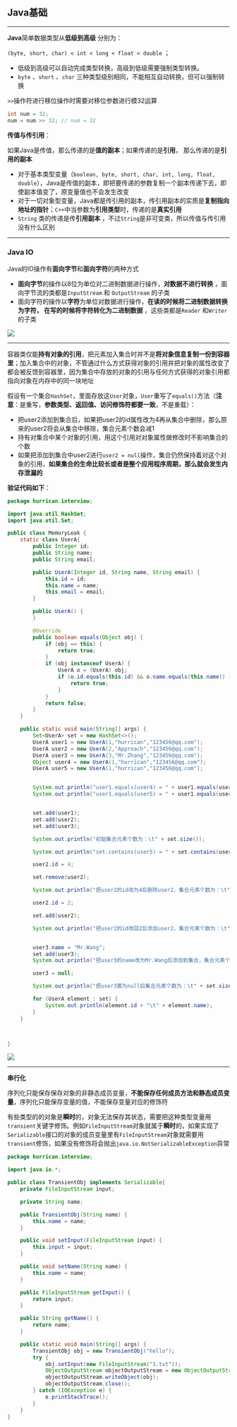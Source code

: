 ## Java基础

---

**Java**简单数据类型从**低级到高级** 分别为：

`(byte, short, char) < int < long < float < double` ；

+ 低级到高级可以自动完成类型转换，高级到低级需要强制类型转换。
+ `byte` 、`short` 、`char` 三种类型级别相同，不能相互自动转换，但可以强制转换



`>>`操作符进行移位操作时需要对移位参数进行模32运算

```java
int num = 32;
num = num >> 32; // num = 32
```



**传值与传引用**：

如果Java是传值，那么传递的是**值的副本**；如果传递的是**引用**， 那么传递的是**引用的副本** 

+ 对于基本类型变量（`boolean, byte, short, char, int, long, float, double`），Java是传值的副本，即把要传递的参数复制一个副本传递下去，即使副本值变了，原变量值也不会发生改变
+ 对于一切对象型变量，Java都是传引用的副本，传引用副本的实质是**复制指向地址的指针**；`C++`中当参数为**引用类型**时，传递的是**真实引用**
+ `String` 类的传递是传**引用副本** ，不过`String`是非可变类，所以传值与传引用没有什么区别 

---

### Java IO

Java的IO操作有**面向字节**和**面向字符**的两种方式

+ **面向字节**的操作以8位为单位对二进制数据进行操作，**对数据不进行转换** ，面向字节流的类都是`InputStream` 和 `OutputStream` 的子类
+ 面向字符的操作以**字符**为单位对数据进行操作，**在读的时候将二进制数据转换为字符， 在写的时候将字符转化为二进制数据** ，这些类都是`Reader` 和`Writer` 的子类

![](https://github.com/HurricanGod/Home/blob/master/img/JavaIO.png)

-----

容器类仅能**持有对象的引用**，把元素加入集合时并不是**将对象信息复制一份到容器里**；加入集合中的对象，不管通过什么方式获得对象的引用并把对象的属性改变了都会被反馈到容器里，因为集合中存放的对象的引用与任何方式获得的对象引用都指向对象在内存中的同一块地址

假设有一个集合`HashSet`，里面存放这`User`对象，`User`重写了`equals()`方法（**注意**：是重写，**参数类型、返回值、访问修饰符都要一致**，不是重载）：

+ 把user2添加到集合后，如果把user2的id属性改为4再从集合中删除，那么原来的user2将会从集合中移除，集合元素个数会减1
+ 持有对集合中某个对象的引用，用这个引用对对象属性做修改时不影响集合的个数
+ 如果把添加到集合中user2进行`user2 = null`操作，集合仍然保持着对这个对象的引用，**如果集合的生命比较长或者是整个应用程序周期，那么就会发生内存泄漏的**

**验证代码如下**：

```java
package hurrican.interview;

import java.util.HashSet;
import java.util.Set;

public class MemoryLeak {
    static class UserA{
        public Integer id;
        public String name;
        public String email;

        public UserA(Integer id, String name, String email) {
            this.id = id;
            this.name = name;
            this.email = email;
        }

        public UserA() {
        }

        @Override
        public boolean equals(Object obj) {
            if (obj == this) {
                return true;
            }
            if (obj instanceof UserA) {
                UserA o = (UserA) obj;
                if (o.id.equals(this.id) && o.name.equals(this.name)) {
                    return true;
                }
            }
            return false;
        }
    }

    public static void main(String[] args) {
        Set<UserA> set = new HashSet<>();
        UserA user1 = new UserA(1,"hurrican","123456@qq.com");
        UserA user2 = new UserA(2,"Approach","123456@qq.com");
        UserA user3 = new UserA(3,"Mr.Zhang","123456@qq.com");
        Object user4 = new UserA(1,"hurrican","123456@qq.com");
        UserA user5 = new UserA(1,"hurrican","123456@qq.com");


        System.out.println("user1.equals(user4) = " + user1.equals(user4));
        System.out.println("user1.equals(user5) = " + user1.equals(user5));


        set.add(user1);
        set.add(user2);
        set.add(user3);

        System.out.println("初始集合元素个数为：\t" + set.size());

        System.out.println("set.contains(user5) = " + set.contains(user5));

        user2.id = 4;

        set.remove(user2);

        System.out.println("把user2的id改为4后删除user2，集合元素个数为：\t" + set.size());

        user2.id = 2;

        set.add(user2);

        System.out.println("把user2的id改回2后添加user2，集合元素个数为：\t" + set.size());


        user3.name = "Mr.Wang";
        set.add(user3);
        System.out.println("把user3的name改为Mr.Wang后添加到集合，集合元素个数为：\t" + set.size());

        user3 = null;

        System.out.println("把user3置为null后集合元素个数为：\t" + set.size());

        for (UserA element : set) {
            System.out.println(element.id + "\t" + element.name);
        }
    }



}

```

![](https://github.com/HurricanGod/Home/blob/master/img/javaset.png)



----

**串行化**

序列化只能保存保存对象的非静态成员变量，**不能保存任何成员方法和静态成员变量**，序列化只能保存变量的值，不能保存变量对应的修饰符

有些类型的的对象是**瞬时**的，对象无法保存其状态，需要把这种类型变量用`transient`关键字修饰。例如`FileInputStream`对象就属于**瞬时**的，如果实现了`Serializable`接口的对象的成员变量里有`FileInputStream`对象就需要用`transient`修饰，如果没有修饰将会抛出`java.io.NotSerializableException`异常

```java
package hurrican.interview;

import java.io.*;

public class TransientObj implements Serializable{
    private FileInputStream input;

    private String name;

    public TransientObj(String name) {
        this.name = name;
    }

    public void setInput(FileInputStream input) {
        this.input = input;
    }

    public void setName(String name) {
        this.name = name;
    }

    public FileInputStream getInput() {
        return input;
    }

    public String getName() {
        return name;
    }

    public static void main(String[] args) {
        TransientObj obj = new TransientObj("hello");
        try {
            obj.setInput(new FileInputStream("1.txt"));
            ObjectOutputStream objectOutputStream = new ObjectOutputStream(new FileOutputStream("obj.txt"));
            objectOutputStream.writeObject(obj);
            objectOutputStream.close();
        } catch (IOException e) {
            e.printStackTrace();
        }
    }
}
```

![]()

